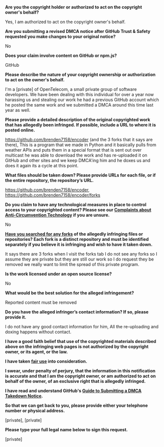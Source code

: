 **Are you the copyright holder or authorized to act on the copyright owner's behalf?**

Yes, I am authorized to act on the copyright owner's behalf.

**Are you submitting a revised DMCA notice after GitHub Trust & Safety requested you make changes to your original notice?**

No

**Does your claim involve content on GitHub or npm.js?**

GitHub

**Please describe the nature of your copyright ownership or authorization to act on the owner's behalf.**

I'm a [private] of OpenTelecom, a small private group of software developers. We have been dealing with this individual for over a year now harassing us and stealing our work he had a previous GitHub account which he posted the same work and we submitted a DMCA around this time last year as well.

**Please provide a detailed description of the original copyrighted work that has allegedly been infringed. If possible, include a URL to where it is posted online.**

https://github.com/brenden7158/encoder (and the 3 forks that it says are there), This is a program that we made in Python and it basically pulls from weather APIs and puts them in a special format that is sent out over multicast he was able to download the work and has re-uploaded it on GitHub and other sites and we keep DMCA'ing him and he doxes us and does it again its a cycle at this point.

**What files should be taken down? Please provide URLs for each file, or if the entire repository, the repository’s URL.**

https://github.com/brenden7158/encoder, https://github.com/brenden7158/encoder/forks

**Do you claim to have any technological measures in place to control access to your copyrighted content? Please see our <a href="https://docs.github.com/articles/guide-to-submitting-a-dmca-takedown-notice#complaints-about-anti-circumvention-technology">Complaints about Anti-Circumvention Technology</a> if you are unsure.**

No

**<a href="https://docs.github.com/articles/dmca-takedown-policy#b-what-about-forks-or-whats-a-fork">Have you searched for any forks</a> of the allegedly infringing files or repositories? Each fork is a distinct repository and must be identified separately if you believe it is infringing and wish to have it taken down.**

It says there are 3 forks when I visit the forks tab I do not see any forks so I assume they are private but they are still our work so I do request they be removed we really want to limit the spread of this private program.

**Is the work licensed under an open source license?**

No

**What would be the best solution for the alleged infringement?**

Reported content must be removed

**Do you have the alleged infringer’s contact information? If so, please provide it.**

I do not have any good contact information for him, All the re-uploading and doxing happens without contact.

**I have a good faith belief that use of the copyrighted materials described above on the infringing web pages is not authorized by the copyright owner, or its agent, or the law.**

**I have taken <a href="https://www.lumendatabase.org/topics/22">fair use</a> into consideration.**

**I swear, under penalty of perjury, that the information in this notification is accurate and that I am the copyright owner, or am authorized to act on behalf of the owner, of an exclusive right that is allegedly infringed.**

**I have read and understand GitHub's <a href="https://docs.github.com/articles/guide-to-submitting-a-dmca-takedown-notice/">Guide to Submitting a DMCA Takedown Notice</a>.**

**So that we can get back to you, please provide either your telephone number or physical address.**

[private], [private]

**Please type your full legal name below to sign this request.**

[private]
